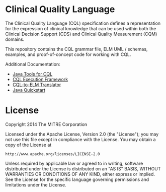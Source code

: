 # Clinical Quality Language

The Clinical Quality Language (CQL) specification defines a representation for the
expression of clinical knowledge that can be used within both the Clinical
Decision Support (CDS) and Clinical Quality Measurement (CQM) domains.

This repository contains the CQL grammar file, ELM UML / schemas, examples, and
proof-of-concept code for working with CQL.

Additional Documentation:

* [Java Tools for CQL](Src/java/README.md)
* [CQL Execution Framework](Src/coffeescript/cql-execution/README.md)
* [CQL-to-ELM Translator](Src/java/cql-to-elm/OVERVIEW.md)
* [Java Quickstart](Src/java-quickstart/README.md)

# License

Copyright 2014 The MITRE Corporation

Licensed under the Apache License, Version 2.0 (the "License");
you may not use this file except in compliance with the License.
You may obtain a copy of the License at

    http://www.apache.org/licenses/LICENSE-2.0

Unless required by applicable law or agreed to in writing, software
distributed under the License is distributed on an "AS IS" BASIS,
WITHOUT WARRANTIES OR CONDITIONS OF ANY KIND, either express or implied.
See the License for the specific language governing permissions and
limitations under the License.